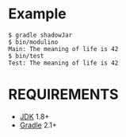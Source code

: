 # Example

```
$ gradle shadowJar
$ bin/modulino
Main: The meaning of life is 42
$ bin/test
Test: The meaning of life is 42
```

# REQUIREMENTS

* [JDK](http://www.oracle.com/technetwork/java/javase/downloads/index.html) 1.8+
* [Gradle](https://docs.gradle.org/current/userguide/tutorial_groovy_projects.html) 2.1+
